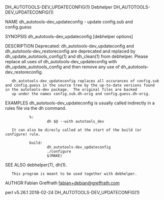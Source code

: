 DH_AUTOTOOLS-DEV_UPDATECONFIG(1)                                                                  Debhelper                                                                  DH_AUTOTOOLS-DEV_UPDATECONFIG(1)

NAME
       dh_autotools-dev_updateconfig - update config.sub and config.guess

SYNOPSIS
       dh_autotools-dev_updateconfig [debhelper options]

DESCRIPTION
       Deprecated: dh_autotools-dev_updateconfig and dh_autotools-dev_restoreconfig are deprecated and replaced by dh_update_autotools_config(1) and dh_clean(1) from debhelper.  Please replace all uses of
       dh_autotools-dev_updateconfig with dh_update_autotools_config and then remove any use of dh_autotools-dev_restoreconfig.

       dh_autotools-dev_updateconfig replaces all occurances of config.sub and config.guess in the source tree by the up-to-date versions found in the autotools-dev package.  The original files are backed
       up under the names config.sub.dh-orig and config.guess.dh-orig.

EXAMPLES
       dh_autotools-dev_updateconfig is usually called indirectly in a rules file via the dh command.

               %:
                       dh $@ --with autotools_dev

       It can also be direcly called at the start of the build (or configure) rule.

               build:
                       dh_autotools-dev_updateconfig
                       ./configure
                       $(MAKE)

SEE ALSO
       debhelper(7), dh(1).

       This program is meant to be used together with debhelper.

AUTHOR
       Fabian Greffrath <fabian+debian@greffrath.com>

perl v5.26.1                                                                                      2018-02-24                                                                 DH_AUTOTOOLS-DEV_UPDATECONFIG(1)
